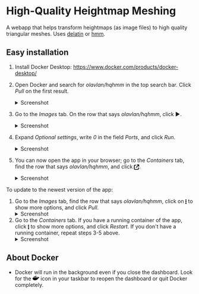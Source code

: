 # High-Quality Heightmap Meshing

A webapp that helps transform heightmaps (as image files) to high quality triangular meshes. Uses [delatin](https://github.com/mapbox/delatin) or [hmm](https://github.com/fogleman/hmm).

## Easy installation

1. Install Docker Desktop: https://www.docker.com/products/docker-desktop/
2. Open Docker and search for _olavlan/hqhmm_ in the top search bar. Click _Pull_ on the first result. <details>
   <summary>Screenshot</summary>
   <img src="public/docker-search.png" width="600" alt="Docker search">
   </details>

3. Go to the _Images_ tab. On the row that says _olavlan/hqhmm_, click ▶. <details>
   <summary>Screenshot</summary>
   <img src="public/docker-image.png" width="600" alt="Docker image">
   </details>

4. Expand _Optional settings_, write _0_ in the field _Ports_, and click _Run_.<details>
   <summary>Screenshot</summary>
   <img src="public/docker-run.png" width="600" alt="Docker run">
   </details>

5. You can now open the app in your browser; go to the *Containers* tab, find the row that says _olavlan/hqhmm_, and click <img src="public/arrow-up-right-from-square-solid.svg" style="vertical-align: text-bottom; height:1em;">. <details>
   <summary>Screenshot</summary>
   <img src="public/docker-open.png" width="600" alt="Docker open">
   </details>

To update to the newest version of the app: 

1. Go to the *Images* tab, find the row that says _olavlan/hqhmm_, click on  <img src="public/ellipsis-vertical-solid.svg" style="vertical-align: text-bottom; height:1em;">  to show more options, and click *Pull*. <details>
   <summary>Screenshot</summary>
   <img src="public/docker-update.png" width="600" alt="Docker open">
   </details>
2. Go to the *Containers* tab. If you have a running container of the app, click <img src="public/ellipsis-vertical-solid.svg" style="vertical-align: text-bottom; height:1em;"> to show more options, and click *Restart*. If you don't have a running container, repeat steps 3-5 above. <details>
   <summary>Screenshot</summary>
   <img src="public/docker-restart-container.png.png" width="600" alt="Docker open">
   </details>

## About Docker

* Docker will run in the background even if you close the dashboard. Look for the  <img src="public/docker-brands-solid.svg" style="height:1em;"> icon in your taskbar to reopen the dashboard or quit Docker completely.
